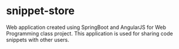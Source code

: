 # snippet-store
Web application created using SpringBoot and AngularJS for Web Programming class project. This application is used for sharing code snippets with other users.
